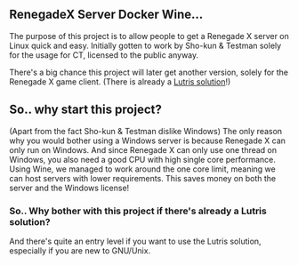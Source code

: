 ## RenegadeX Server Docker Wine...
The purpose of this project is to allow people to get a Renegade X server on Linux quick and easy.
Initially gotten to work by Sho-kun & Testman solely for the usage for CT, licensed to the public anyway.

There's a big chance this project will later get another version, solely for the Renegade X game client. (There is already a [Lutris solution](https://lutris.net/games/renegade-x/)!)

## So.. why start this project?
(Apart from the fact Sho-kun & Testman dislike Windows)
The only reason why you would bother using a Windows server is because Renegade X can only run on Windows.
And since Renegade X can only use one thread on Windows, you also need a good CPU with high single core performance.
Using Wine, we managed to work around the one core limit, meaning we can host servers with lower requirements.
This saves money on both the server and the Windows license!


### So.. Why bother with this project if there's already a Lutris solution?

And there's quite an entry level if you want to use the Lutris solution, especially if you are new to GNU/Unix.
